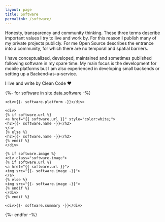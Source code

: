 ```yaml
---
layout: page
title: Software
permalink: /software/
---
```


Honesty, transparency and community thinking. These three terms describe important values I try to live and work by. For this reason I publish many of my private projects publicly. For me Open Source describes the entrance into a community, for which there are no temporal and spatial barriers.

I have conceptualized, developed, maintained and sometimes published following software in my spare time. My main focus is the development for mobile platforms but I am also experienced in developing small backends or setting up a Backend-as-a-service.

I live and write by Clean Code ♥

<div class="software-list">

  {%- for software in site.data.software -%}

  <div class="software" style="background-color:{{ software.color }};">

    <div>{{- software.platform -}}</div>

    <div>
    {% if software.url %}
    <a href="{{ software.url }}" style="color:white;">
    <h2>{{- software.name -}}</h2>
    </a>
    {% else %}
    <h2>{{- software.name -}}</h2>
    {% endif %}
    </div>

    {% if software.image %}
    <div class="software-image">
    {% if software.url %}
    <a href="{{ software.url }}">
    <img src="{{- software.image -}}">
    </a>
    {% else %}
    <img src="{{- software.image -}}">
    {% endif %}
    </div>
    {% endif %}

    <div>{{- software.summary -}}</div>

  </div>

  {%- endfor -%}

</div>